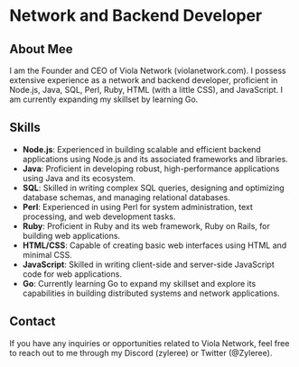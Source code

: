 # Network and Backend Developer

## About Mee
I am the Founder and CEO of Viola Network (violanetwork.com). I possess extensive experience as a network and backend developer, proficient in Node.js, Java, SQL, Perl, Ruby, HTML (with a little CSS), and JavaScript. I am currently expanding my skillset by learning Go. 

## Skills
- **Node.js**: Experienced in building scalable and efficient backend applications using Node.js and its associated frameworks and libraries.
- **Java**: Proficient in developing robust, high-performance applications using Java and its ecosystem.
- **SQL**: Skilled in writing complex SQL queries, designing and optimizing database schemas, and managing relational databases.
- **Perl**: Experienced in using Perl for system administration, text processing, and web development tasks.
- **Ruby**: Proficient in Ruby and its web framework, Ruby on Rails, for building web applications.
- **HTML/CSS**: Capable of creating basic web interfaces using HTML and minimal CSS.
- **JavaScript**: Skilled in writing client-side and server-side JavaScript code for web applications.
- **Go**: Currently learning Go to expand my skillset and explore its capabilities in building distributed systems and network applications.

## Contact
If you have any inquiries or opportunities related to Viola Network, feel free to reach out to me through my Discord (zyleree) or Twitter (@Zyleree).
